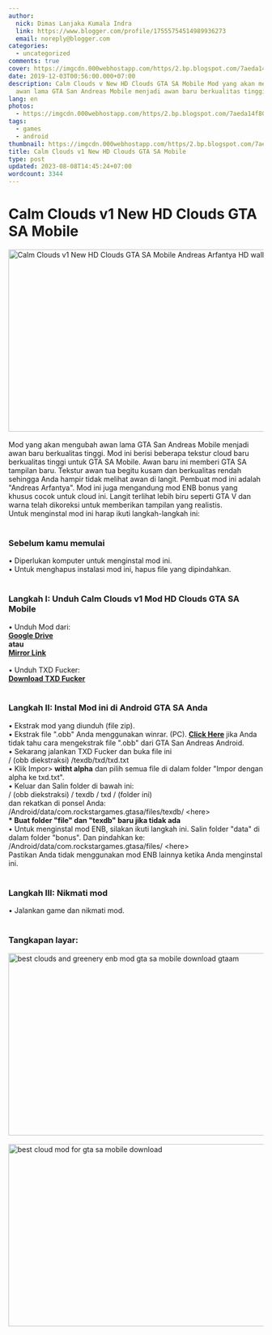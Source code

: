 ```yaml
---
author:
  nick: Dimas Lanjaka Kumala Indra
  link: https://www.blogger.com/profile/17555754514989936273
  email: noreply@blogger.com
categories:
  - uncategorized
comments: true
cover: https://imgcdn.000webhostapp.com/https/2.bp.blogspot.com/7aeda14f80b89ac1a96fdf5e6b7e6076.jpeg
date: 2019-12-03T00:56:00.000+07:00
description: Calm Clouds v New HD Clouds GTA SA Mobile Mod yang akan mengubah
  awan lama GTA San Andreas Mobile menjadi awan baru berkualitas tinggi.
lang: en
photos:
  - https://imgcdn.000webhostapp.com/https/2.bp.blogspot.com/7aeda14f80b89ac1a96fdf5e6b7e6076.jpeg
tags:
  - games
  - android
thumbnail: https://imgcdn.000webhostapp.com/https/2.bp.blogspot.com/7aeda14f80b89ac1a96fdf5e6b7e6076.jpeg
title: Calm Clouds v1 New HD Clouds GTA SA Mobile
type: post
updated: 2023-08-08T14:45:24+07:00
wordcount: 3344
---
```


<div id="A-G-C" date="20 Nov 2019 17:55:50"><!--original--><div id="agcontent"><div class="post"><div class="post-header"><div class="post-head"><h1 class="notranslate" for="title"> Calm Clouds v1 New HD Clouds GTA SA Mobile </h1></div></div><article><div class="post-body entry-content" id="post-body-1787440086756118269"><div id="adsense-target"><div class="separator"><img alt="Calm Clouds v1 New HD Clouds GTA SA Mobile Andreas Arfantya HD wallpapers gtaam" height="360" src="https://imgcdn.000webhostapp.com/https/2.bp.blogspot.com/7aeda14f80b89ac1a96fdf5e6b7e6076.jpeg" title="Awan Tenang V1 Awan Hd Baru Gta Sa Mobile - Gta Modding Android" width="640"></div><br> <span class="notranslate"> Mod yang akan mengubah awan lama GTA San Andreas Mobile menjadi awan baru berkualitas tinggi.</span> <span class="notranslate"> Mod ini berisi beberapa tekstur cloud baru berkualitas tinggi untuk GTA SA Mobile.</span> <span class="notranslate"> Awan baru ini memberi GTA SA tampilan baru.</span> <span class="notranslate"> Tekstur awan tua begitu kusam dan berkualitas rendah sehingga Anda hampir tidak melihat awan di langit.</span> <span class="notranslate"> Pembuat mod ini adalah "Andreas Arfantya".</span> <span class="notranslate"> Mod ini juga mengandung mod ENB bonus yang khusus cocok untuk cloud ini.</span> <span class="notranslate"> Langit terlihat lebih biru seperti GTA V dan warna telah dikoreksi untuk memberikan tampilan yang realistis.</span> <br> <span class="notranslate"> Untuk menginstal mod ini harap ikuti langkah-langkah ini:</span> <br><br><h3> <span class="notranslate"> <b><span>Sebelum kamu memulai</span></b></span> </h3><div> <span class="notranslate"> <span>• Diperlukan komputer untuk menginstal mod ini.</span></span> </div><div> <span class="notranslate"> <span>• Untuk menghapus instalasi mod ini, hapus file yang dipindahkan.</span></span> </div><div> <span><br></span> </div><h3> <span class="notranslate"> <span><b><span>Langkah I: Unduh</span></b> <span>Calm Clouds v1 Mod HD Clouds GTA SA Mobile</span></span></span> </h3><div> <span class="notranslate"> <span>• Unduh Mod dari:</span></span> <br> <span><b><a href="https://www.webmanajemen.com/page/safelink.html?url=aHR0cDovL2FkZi5seS8xblA3TTk=" class="notranslate">Google Drive</a></b></span> <br> <span class="notranslate"> <span><b>atau</b></span></span> <br> <span><b><a href="https://www.webmanajemen.com/page/safelink.html?url=aHR0cHM6Ly9kcml2ZS5nb29nbGUuY29tL2ZpbGUvZC8wQjZfSHRnMzZzNk8zZVZSakxYSnVORE13Y0RnL3ZpZXc/dXNwPXNoYXJpbmc=" class="notranslate">Mirror Link</a></b></span> <br> <span><br></span> <span class="notranslate"> <span>• Unduh TXD Fucker:</span></span> <br> <span><b><a href="https://www.webmanajemen.com/page/safelink.html?url=aHR0cDovL2FkZi5seS8xZ2hUZzA=" target="_blank" class="notranslate">Download TXD Fucker</a></b></span> <br> <span><b><br></b></span> <h3> <span class="notranslate"> <b><span>Langkah II: Instal Mod ini di Android GTA SA Anda</span></b></span> </h3><div> <span class="notranslate"> <span>• Ekstrak mod yang diunduh (file zip).</span></span> <br> <span class="notranslate"> <span>• Ekstrak file ".obb" Anda menggunakan winrar.</span></span> <span class="notranslate"> <span>(PC).</span></span> <span class="notranslate"> <span><a href="https://webmanajemen.com/search/?q=how%20to%20extract%20obb%20files%20of%20gta%20sa" class="notranslate" target="_blank" rel="follow"><b>Click Here</b></a> jika Anda tidak tahu cara mengekstrak file ".obb" dari GTA San Andreas Android.</span></span> <br> <span class="notranslate"> <span>• Sekarang jalankan TXD Fucker dan buka file ini</span></span> <br> <span class="notranslate"> <span>/ (obb diekstraksi) /texdb/txd/txd.txt</span></span> <br> <span class="notranslate"> <span>• Klik Impor&gt; <b>witht alpha</b> dan pilih semua file di dalam folder "Impor dengan alpha ke txd.txt".</span></span> <br> <span class="notranslate"> <span>• Keluar dan Salin folder di bawah ini:</span></span> <br> <span class="notranslate"> <span>/ (obb diekstraksi) / texdb / txd / (folder ini)</span></span> <br> <span class="notranslate"> <span>dan rekatkan di ponsel Anda:</span></span> <br> <span class="notranslate"> <span>/Android/data/com.rockstargames.gtasa/files/texdb/ &lt;here&gt;</span></span> <br><div> <span class="notranslate"> <span><b>* Buat folder "file" dan "texdb" baru jika tidak ada</b></span></span> <br> <span class="notranslate"> <span><span>• Untuk menginstal mod ENB, silakan ikuti langkah ini.</span></span></span> <span class="notranslate"> <span><span>Salin folder "data" di dalam folder "bonus".</span></span></span> <span class="notranslate"> <span><span>Dan pindahkan ke:</span> <span>/Android/data/com.rockstargames.gtasa/files/ &lt;here&gt;</span></span></span> <br> <span class="notranslate"> <span><span>Pastikan Anda tidak menggunakan mod ENB lainnya ketika Anda menginstal ini.</span></span></span> <br> <span><span><br></span></span> </div></div><h3> <span class="notranslate"> <b><span>Langkah III: Nikmati mod</span></b></span> </h3><div> <span class="notranslate"> <span>• Jalankan game dan nikmati mod.</span></span> <br> <span><br></span> </div><h3> <span class="notranslate"> <b><span>Tangkapan layar:</span></b></span> </h3></div><div class="separator"><img alt="best clouds and greenery enb mod gta sa mobile download gtaam" height="360" src="https://imgcdn.000webhostapp.com/https/2.bp.blogspot.com/7054c81af6cf8d17f66ca3f94bd167bc.jpeg" title="Awan Tenang V1 Awan Hd Baru Gta Sa Mobile - Gta Modding Android" width="640"></div><br><div class="separator"><img alt="best cloud mod for gta sa mobile download" height="360" src="https://imgcdn.000webhostapp.com/https/2.bp.blogspot.com/c48bac83161cfcd34be06b2d4a5bfdbc.jpeg" title="Awan Tenang V1 Awan Hd Baru Gta Sa Mobile - Gta Modding Android" width="640"></div></div></div></article></div></div></div>  <script src="https://codepen.io/dimaslanjaka/pen/aQRrbR.js"></script>